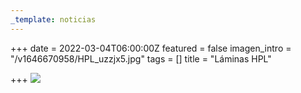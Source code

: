 ```yaml
---
_template: noticias
---
```






+++
date = 2022-03-04T06:00:00Z
featured = false
imagen_intro = "/v1646670958/HPL_uzzjx5.jpg"
tags = []
title = "Láminas HPL"

+++
![](https://res.cloudinary.com/novatec/v1646670958/HPL_uzzjx5.jpg)
